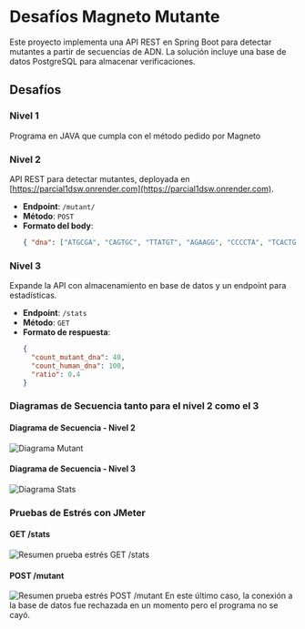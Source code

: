# Desafíos Magneto Mutante

Este proyecto implementa una API REST en Spring Boot para detectar mutantes a partir de secuencias de ADN. La solución incluye una base de datos PostgreSQL para almacenar verificaciones.

## Desafíos

### Nivel 1
Programa en JAVA que cumpla con el método pedido por Magneto
### Nivel 2
API REST para detectar mutantes, deployada en [https://parcial1dsw.onrender.com](https://parcial1dsw.onrender.com).
- **Endpoint**: `/mutant/`
- **Método**: `POST`
- **Formato del body**:
  ```json
  { "dna": ["ATGCGA", "CAGTGC", "TTATGT", "AGAAGG", "CCCCTA", "TCACTG"] }
### Nivel 3
Expande la API con almacenamiento en base de datos y un endpoint para estadísticas.

- **Endpoint**: `/stats`
- **Método**: `GET`
- **Formato de respuesta**:
  ```json
  {
    "count_mutant_dna": 40,
    "count_human_dna": 100,
    "ratio": 0.4
  }
### Diagramas de Secuencia tanto para el nivel 2 como el 3

#### Diagrama de Secuencia - Nivel 2
![Diagrama Mutant](docs/mutant-sequence.png)

#### Diagrama de Secuencia - Nivel 3
![Diagrama Stats](docs/stats-sequence.png)

### Pruebas de Estrés con JMeter
#### GET /stats
![Resumen prueba estrés GET /stats](docs/stress-get-stats.png)

#### POST /mutant
![Resumen prueba estrés POST /mutant](docs/stress-post-mutant.png)
En este último caso, la conexión a la base de datos fue rechazada en un momento pero el programa no se cayó.
